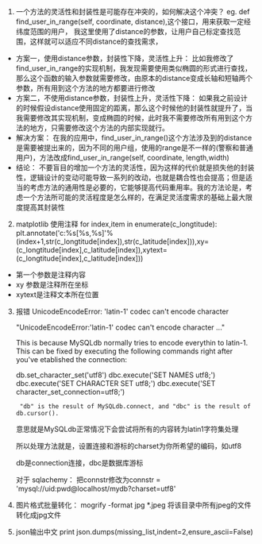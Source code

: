 1. 一个方法的灵活性和封装性是可能存在冲突的，如何解决这个冲突？
eg. def find_user_in_range(self, coordinate, distance),这个接口，用来获取一定经纬度范围的用户，
我这里使用了distance的参数，让用户自己标定查找范围，这样就可以适应不同distance的查找需求，
- 方案一，使用distance参数，封装性下降，灵活性上升：
比如我修改了find_user_in_range的实现机制，我发现需要使用类似椭圆的形式进行查找，那么这个函数的输入参数就需要修改，由原本的distance变成长轴和短轴两个参数，所有用到这个方法的地方都要进行修改
- 方案二，不使用distance参数，封装性上升，灵活性下降：
如果我之前设计的时候假设distance使用固定的距离，那么这个时候他的封装性就提升了，当我需要修改其实现机制，变成椭圆的时候，此时我不需要修改所有用到这个方法的地方，只需要修改这个方法的内部实现就行。
- 解决方案：
在我的应用中，find_user_in_range()这个方法涉及到的distance是需要被提出来的，因为不同的用户组，使用的range是不一样的(警察和普通用户)，方法改成find_user_in_range(self, coordinate, length,width)
- 结论：
不要盲目的增加一个方法的灵活性，因为这样的代价就是损失他的封装性，逻辑设计的变动可能导致一系列的改动，也就是耦合性也会提高；但是适当的考虑方法的通用性是必要的，它能够提高代码重用率。我的方法论是，考虑一个方法所可能的灵活程度是怎么样的，在满足灵活度需求的基础上最大限度提高其封装性

2. matplotlib 使用注释
for index,item in enumerate(c_longtitude):
    plt.annotate('c:%s[%s,%s]'%(index+1,str(c_longtitude[index]),str(c_latitude[index])),xy=(c_longtitude[index],c_latitude[index]),xytext=(c_longtitude[index],c_latitude[index]))
- 第一个参数是注释内容
- xy 参数是注释所在坐标
- xytext是注释文本所在位置

3. 报错 UnicodeEncodeError: 'latin-1' codec can't encode character

    "UnicodeEncodeError:'latin-1' codec can't encode character ..."

    This is because MySQLdb normally tries to encode everythin to latin-1. This can be fixed by executing the following commands right after you've etablished the connection:

    db.set_character_set('utf8')
    dbc.execute('SET NAMES utf8;') dbc.execute('SET CHARACTER SET utf8;')
    dbc.execute('SET character_set_connection=utf8;')

        "db" is the result of MySQLdb.connect, and "dbc" is the result of db.cursor().

    意思就是MySQLdb正常情况下会尝试将所有的内容转为latin1字符集处理

    所以处理方法就是，设置连接和游标的charset为你所希望的编码，如utf8

    db是connection连接，dbc是数据库游标

    对于 sqlachemy： 把connstr修改为connstr = 'mysql://uid:pwd@localhost/mydb?charset=utf8'
4. 图片格式批量转化：
mogrify -format jpg *.jpeg
将该目录中所有jpeg的文件转化成jpg文件
5. json输出中文
print json.dumps(missing_list,indent=2,ensure_ascii=False)
